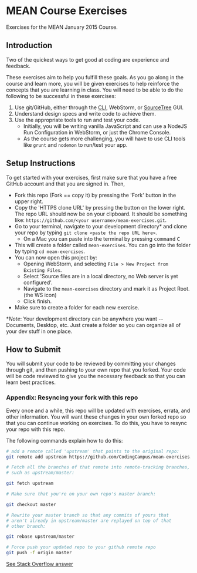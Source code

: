 MEAN Course Exercises
=====================

Exercises for the MEAN January 2015 Course.

## Introduction ##

Two of the quickest ways to get good at coding are experience and feedback.

These exercises aim to help you fulfill these goals. As you go along in the course and learn more, you will be given exercises to help reinforce the concepts that you are learning in class. You will need to be able to do the following to be successful in these exercises:

1. Use git/GitHub, either through the [CLI](http://en.wikipedia.org/wiki/Command-line_interface), WebStorm, or [SourceTree](http://www.sourcetreeapp.com/) GUI.
2. Understand design specs and write code to achieve them.
3. Use the appropriate tools to run and test your code.
	- Initially, you will be writing vanilla JavaScript and can use a NodeJS Run Configuration in WebStorm, or just the Chrome Console.
	- As the course gets more challenging, you will have to use CLI tools like `grunt` and `nodemon` to run/test your app.

## Setup Instructions ##

To get started with your exercises, first make sure that you have a free GitHub account and that you are signed in. Then,

* Fork this repo (Fork == copy it) by pressing the 'Fork' button in the upper right.
* Copy the 'HTTPS clone URL' by pressing the button on the lower right. The repo URL should now be on your clipboard. It should be something like: `https://github.com/<your username>/mean-exercises.git`.
* Go to your terminal, navigate to your development directory* and clone your repo by typing `git clone <paste the repo URL here>`.
	- On a Mac you can paste into the terminal by pressing <kbd>command</kbd> <kbd>C</kbd>
* This will create a folder called `mean-exercises`. You can go into the folder by typing `cd mean-exercises`.
* You can now open this project by:
	- Opening WebStorm, and selecting `File > New Project from Existing Files`.
	- Select 'Source files are in a local directory, no Web server is yet configured'.
	- Navigate to the `mean-exercises` directory and mark it as Project Root. (the WS icon)
	- Click finish.
* Make sure to create a folder for each new exercise.

**Note*: Your development directory can be anywhere you want -- Documents, Desktop, etc. Just create a folder so you can organize all of your dev stuff in one place.

## How to Submit ##

You will submit your code to be reviewed by committing your changes through git, and then pushing to your own repo that you forked. Your code will be code reviewed to give you the necessary feedback so that you can learn best practices.

### Appendix: Resyncing your fork with this repo ###

Every once and a while, this repo will be updated with exercises, errata, and other information. You will want these changes in your own forked repo so that you can continue working on exercises. To do this, you have to resync your repo with this repo.

The following commands explain how to do this:

```bash
# add a remote called 'upstream' that points to the original repo:
git remote add upstream https://github.com/CodingCampus/mean-exercises.git

# Fetch all the branches of that remote into remote-tracking branches,
# such as upstream/master:

git fetch upstream

# Make sure that you're on your own repo's master branch:

git checkout master

# Rewrite your master branch so that any commits of yours that
# aren't already in upstream/master are replayed on top of that
# other branch:

git rebase upstream/master

# Force push your updated repo to your github remote repo
git push -f origin master
```

[See Stack Overflow answer](http://stackoverflow.com/a/7244456/2392520)